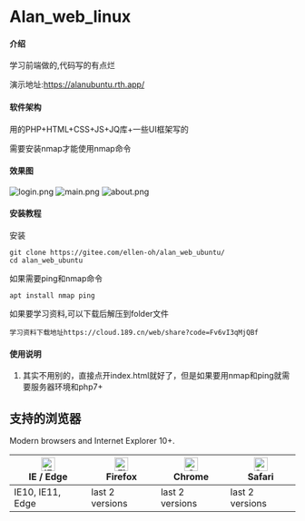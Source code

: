 # Alan_web_linux

#### 介绍
学习前端做的,代码写的有点烂

演示地址:https://alanubuntu.rth.app/

#### 软件架构
用的PHP+HTML+CSS+JS+JQ库+一些UI框架写的

需要安装nmap才能使用nmap命令

#### 效果图

![login.png](https://i.loli.net/2021/08/17/FYLfRBt7sjqZNiA.png)
![main.png](https://i.loli.net/2021/08/17/qHExgGswA81tuCz.png)
![about.png](https://i.loli.net/2021/08/17/czANqHpmjxW3ZQK.png)

#### 安装教程

安装
```
git clone https://gitee.com/ellen-oh/alan_web_ubuntu/
cd alan_web_ubuntu
```

如果需要ping和nmap命令

```
apt install nmap ping
```

如果要学习资料,可以下载后解压到folder文件

```
学习资料下载地址https://cloud.189.cn/web/share?code=Fv6vI3qMjQBf
```

#### 使用说明

1.  其实不用别的，直接点开index.html就好了，但是如果要用nmap和ping就需要服务器环境和php7+



## 支持的浏览器

Modern browsers and Internet Explorer 10+.

| [<img src="https://raw.githubusercontent.com/alrra/browser-logos/master/src/edge/edge_48x48.png" alt="IE / Edge" width="24px" height="24px" />](http://godban.github.io/browsers-support-badges/)</br>IE / Edge | [<img src="https://raw.githubusercontent.com/alrra/browser-logos/master/src/firefox/firefox_48x48.png" alt="Firefox" width="24px" height="24px" />](http://godban.github.io/browsers-support-badges/)</br>Firefox | [<img src="https://raw.githubusercontent.com/alrra/browser-logos/master/src/chrome/chrome_48x48.png" alt="Chrome" width="24px" height="24px" />](http://godban.github.io/browsers-support-badges/)</br>Chrome | [<img src="https://raw.githubusercontent.com/alrra/browser-logos/master/src/safari/safari_48x48.png" alt="Safari" width="24px" height="24px" />](http://godban.github.io/browsers-support-badges/)</br>Safari |
| ------------------------------------------------------------ | ------------------------------------------------------------ | ------------------------------------------------------------ | ------------------------------------------------------------ |
| IE10, IE11, Edge                                             | last 2 versions                                              | last 2 versions                                              | last 2 versions                                              |

